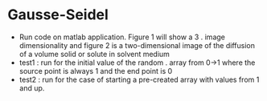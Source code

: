 # Gausse-Seidel
- Run code on matlab application. Figure 1 will show a 3 . image
dimensionality and figure 2 is a two-dimensional image of the diffusion of a volume
solid or solute in solvent medium
- test1 : run for the initial value of the random . array
from 0->1 where the source point is always 1 and the end point is 0
- test2 : run for the case of starting a pre-created array with
values from 1 and up.
